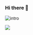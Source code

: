 ### Hi there 👋
![intro](https://github.com/lohxt1/_assets/intro.gif)

![](https://github-profile-watcher.vercel.app/api/watcher/lohxt1)

